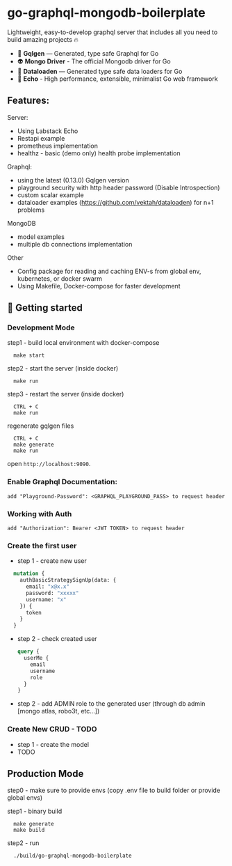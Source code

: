 
# go-graphql-mongodb-boilerplate

Lightweight, easy-to-develop graphql server that includes all you need to build amazing projects 🔥


- 🔮 **Gqlgen** — Generated, type safe Graphql for Go
- 👽 **Mongo Driver** - The official Mongodb driver for Go
- 🐶 **Dataloaden** — Generated type safe data loaders for Go
- 📄 **Echo** - High performance, extensible, minimalist Go web framework

## Features:

Server:
- Using Labstack Echo
- Restapi example
- prometheus implementation
- healthz - basic (demo only) health probe implementation

Graphql:
- using the latest (0.13.0) Gqlgen version
- playground security with http header password (Disable Introspection)
- custom scalar example
- dataloader examples (https://github.com/vektah/dataloaden) for n+1 problems

MongoDB
- model examples
- multiple db connections implementation

Other
- Config package for reading and caching ENV-s from global env, kubernetes, or docker swarm
- Using Makefile, Docker-compose for faster development


## 🚀 Getting started


### Development Mode
step1 - build local environment with docker-compose
```console
  make start
```

step2 - start the server (inside docker)
```console
  make run
```

step3 - restart the server (inside docker)
```console
  CTRL + C
  make run
```

regenerate gqlgen files
```console
  CTRL + C
  make generate
  make run
```

open `http://localhost:9090`.


### Enable Graphql Documentation:
 ```add "Playground-Password": <GRAPHQL_PLAYGROUND_PASS> to request header ```

### Working with Auth
```add "Authorization": Bearer <JWT TOKEN> to request header ```

### Create the first user
  - step 1 - create new user
  ```graphql
    mutation {
      authBasicStrategySignUp(data: {
        email: "x@x.x"
        password: "xxxxx"
        username: "x"
      }) {
        token
      }
    }
  ```
  - step 2 - check created user
    ```graphql
    query {
      userMe {
        email
        username
        role
      }
    }
    ```
  - step 2 - add ADMIN role to the generated user (through db admin [mongo atlas, robo3t, etc...])

### Create New CRUD - TODO
  - step 1 - create the model
  - TODO



## Production Mode
step0 - make sure to provide envs (copy .env file to build folder or provide global envs)

step1 - binary build
```console
  make generate
  make build
```

step2 - run
```console
  ./build/go-graphql-mongodb-boilerplate
```
